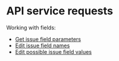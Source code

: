 # API service requests

Working with fields:
- [Get issue field parameters](concepts/issues/get-issue-fields.md)
- [Edit issue field names](concepts/issues/patch-issue-field-name.md)
- [Edit possible issue field values](concepts/issues/patch-issue-field-value.md)

